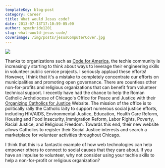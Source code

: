 ```yaml
---
templateKey: blog-post
category: Career
title: What would Jesus code?
date: 2013-07-13T17:10:59-05:00 
author: spmcbride1201
slug: what-would-jesus-code/
coverimage: /img/posts/jesusComputerCover.jpg
---
```


![](/img/posts/jesusComputerCover.jpg)

Thanks to organizations such as <a title="Code for American Website" href="https://codeforamerica.org/" target="_blank">Code for America</a>, the techie community is increasingly starting to think about ways to leverage their engineering skills in volunteer public service projects. I seriously applaud these efforts! However, I think that it's a mistake to completely concentrate our efforts on municipalities and promoting open governance. There are countless other non-for-profits and religious organizations that can benefit from volunteer technical support. I recently have had the chance to help the Roman Catholic Archdiocese of Chicago's Office for Peace and Justice with their <a href="https://web.archive.org/web/20130814191527/http://organizingcatholicsforjustice.org/" target="_blank">Organizing Catholics for Justice</a> Website. The mission of the office is to politically rally the Catholic laity to support numerous social justice efforts, including HIV/AIDS, Environmental Justice, Education, Health Care Reform, Housing and Food Insecurity, Immigration Reform, Labor Rights, Poverty, Racial Justice, and Religious Freedom. Towards this end, their new website allows Catholics to register their Social Justice interests and search a marketplace for volunteer activities throughout Chicago.

I think that this is a fantastic example of how web technologies can help empower others to connect to social causes that they care about. If you have an impulse to volunteer, why not consider using your techie skills to help a non-for-profit or religious organization?
